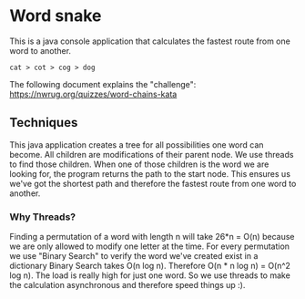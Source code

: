 # Word snake
This is a java console application that calculates the fastest route from one word to another. 
```
cat > cot > cog > dog
```
The following document explains the "challenge": 
https://nwrug.org/quizzes/word-chains-kata

## Techniques 
This java application creates a tree for all possibilities one word can become. All children are modifications of their parent node. We use threads to find those children. 
When one of those children is the word we are looking for, the program returns the path to the start node. This ensures us we've got the shortest path and therefore the fastest route from one word to another. 

### Why Threads? 
Finding a permutation of a word with length n will take 26*n = O(n) because we are only allowed to modify one letter at the time. For every permutation we use "Binary Search" to verify the word we've created exist in a dictionary Binary Search takes O(n log n). Therefore O(n * n log n) = O(n^2 log n). 
The load is really high for just one word. So we use threads to make the calculation asynchronous and therefore speed things up :).
